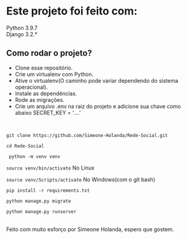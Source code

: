# Este projeto foi feito com:
Python 3.9.7 <br>
Django 3.2.*

## Como rodar o projeto?

- Clone esse repositório. <br>
- Crie um virtualenv com Python.<br>
- Ative o virtualenv(O caminho pode variar dependendo do sistema operacional).<br>
- Instale as dependências.<br>
- Rode as migrações.<br>
- Crie um arquivo .env na raiz do projeto e adicione sua chave como abaixo
  SECRET_KEY = '....'

<br>

``` git clone https://github.com/Simeone-Holanda/Rede-Social.git ``` 

``` cd Rede-Social ```

``` python -m venv venv```

``` source venv/bin/activate ``` No Linux

``` source venv/Scripts/activate ``` No Windows(com o git bash)

``` pip install -r requirements.txt ```

``` python manage.py migrate ```

``` python manage.py runserver ```

<br>
Feito com muito esforço por Simeone Holanda, espero que gostem. 